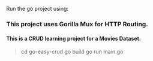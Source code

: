 Run the go project using: 

### This project uses Gorilla Mux for HTTP Routing. 

#### This is a CRUD learning project for a Movies Dataset.

> cd go-easy-crud
> go build
> go run main.go
